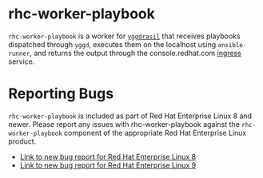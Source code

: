 # rhc-worker-playbook

`rhc-worker-playbook` is a worker for [`yggdrasil`](https://github.com/RedHatInsights/yggdrasil) that receives playbooks dispatched through `yggd`, executes them on the localhost using `ansible-runner`, and returns the output through the console.redhat.com [ingress](https://console.redhat.com/docs/api/ingress) service.

# Reporting Bugs

`rhc-worker-playbook` is included as part of Red Hat Enterprise Linux 8 and newer. Please report any issues with rhc-worker-playbook against the `rhc-worker-playbook` component of the appropriate Red Hat Enterprise Linux product.
* [Link to new bug report for Red Hat Enterprise Linux 8](https://bugzilla.redhat.com/enter_bug.cgi?product=Red%20Hat%20Enterprise%20Linux%208&component=rhc-worker-playbook)
* [Link to new bug report for Red Hat Enterprise Linux 9](https://bugzilla.redhat.com/enter_bug.cgi?product=Red%20Hat%20Enterprise%20Linux%209&component=rhc-worker-playbook)
